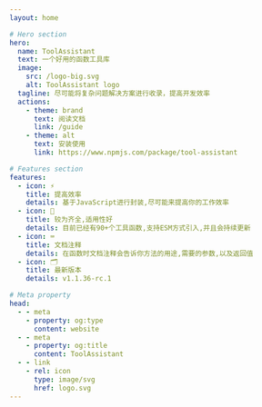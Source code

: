 ```yaml
---
layout: home

# Hero section
hero:
  name: ToolAssistant
  text: 一个好用的函数工具库
  image:
    src: /logo-big.svg
    alt: ToolAssistant logo
  tagline: 尽可能将复杂问题解决方案进行收录，提高开发效率
  actions:
    - theme: brand
      text: 阅读文档
      link: /guide
    - theme: alt
      text: 安装使用
      link: https://www.npmjs.com/package/tool-assistant

# Features section
features:
  - icon: ⚡️
    title: 提高效率
    details: 基于JavaScript进行封装,尽可能来提高你的工作效率
  - icon: 🎉
    title: 较为齐全,适用性好
    details: 目前已经有90+个工具函数,支持ESM方式引入,并且会持续更新
  - icon: ⌨️
    title: 文档注释
    details: 在函数时文档注释会告诉你方法的用途,需要的参数,以及返回值
  - icon: 🗂️
    title: 最新版本
    details: v1.1.36-rc.1

# Meta property
head:
  - - meta
    - property: og:type
      content: website
  - - meta
    - property: og:title
      content: ToolAssistant
  - - link
    - rel: icon
      type: image/svg
      href: logo.svg
---
```


<!-- Custom home layout -->
<!-- <div class="custom-layout">
  <h1>更新日志</h1>
  <hr/>
  <h4>2023-8-30 v1.0.32</h4>
  <p>新增parseQueryString、getOS、getExplore、hasClass、addClass、removeClass、timeLeft、digitUppercase、uppercaseToDigit、formatMoney、groupBy、normalGroupBy、isIdCard、isEmail</p>
</div> -->
